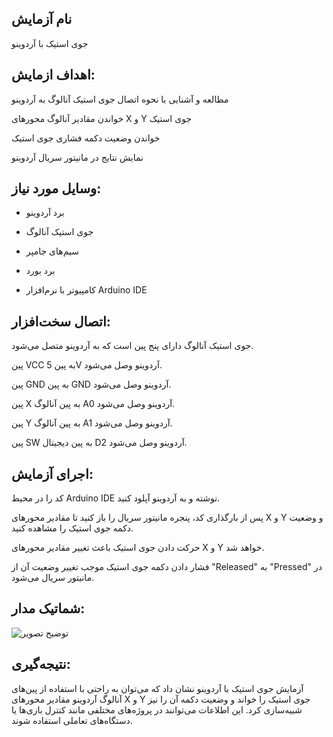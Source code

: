
 ## نام آزمایش 
 جوی استیک با آردوینو

## اهداف ازمایش:

مطالعه و آشنایی با نحوه اتصال جوی استیک آنالوگ به آردوینو

خواندن مقادیر آنالوگ محورهای X و Y جوی استیک

خواندن وضعیت دکمه فشاری جوی استیک

نمایش نتایج در مانیتور سریال آردوینو

## وسایل مورد نیاز:

* برد آردوینو 

* جوی استیک آنالوگ 

* سیم‌های جامپر

* برد بورد 

* کامپیوتر با نرم‌افزار Arduino IDE

## اتصال سخت‌افزار:

جوی استیک آنالوگ دارای پنج پین است که به آردوینو متصل می‌شود.

پین VCC به پین 5V آردوینو وصل می‌شود.

پین GND به پین GND آردوینو وصل می‌شود.

پین X به پین آنالوگ A0 آردوینو وصل می‌شود.

پین Y به پین آنالوگ A1 آردوینو وصل می‌شود.

پین SW به پین دیجیتال D2 آردوینو وصل می‌شود.


## اجرای آزمایش:

کد را در محیط Arduino IDE نوشته و به آردوینو آپلود کنید.

پس از بارگذاری کد، پنجره مانیتور سریال را باز کنید تا مقادیر محورهای X و Y و وضعیت دکمه جوی استیک را مشاهده کنید.

حرکت دادن جوی استیک باعث تغییر مقادیر محورهای X و Y خواهد شد.

فشار دادن دکمه جوی استیک موجب تغییر وضعیت آن از "Released" به "Pressed" در مانیتور سریال می‌شود.


 ## شماتیک مدار:
![توضیح تصویر]()



 ## نتیجه‌گیری:

آزمایش جوی استیک با آردوینو نشان داد که می‌توان به راحتی با استفاده از پین‌های آنالوگ آردوینو مقادیر محورهای X و Y جوی استیک را خواند و وضعیت دکمه آن را نیز شبیه‌سازی کرد. این اطلاعات می‌توانند در پروژه‌های مختلفی مانند کنترل بازی‌ها یا دستگاه‌های تعاملی استفاده شوند.

